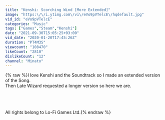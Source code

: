 ```yaml
---
title: "Kenshi: Scorching Wind [More Extended]"
image: "https:\/\/i.ytimg.com\/vi\/eVo9pVTelcE\/hqdefault.jpg"
vid_id: "eVo9pVTelcE"
categories: "Music"
tags: ["Games","Steam","Kenshi"]
date: "2021-09-30T15:05:25+03:00"
vid_date: "2020-01-20T17:45:26Z"
duration: "PT4M3S"
viewcount: "108470"
likeCount: "2810"
dislikeCount: "12"
channel: "Minato"
---
```

{% raw %}I love Kenshi and the Soundtrack so I made an extended version of the Song.<br />Then Late Wizard requested a longer version so here we are.<br /><br /><br /><br /><br />All rights belong to Lo-Fi Games Ltd.{% endraw %}

